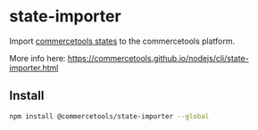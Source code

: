 # state-importer

Import [commercetools states](https://docs.commercetools.com/http-api-projects-states.html#state) to the commercetools platform.

More info here: https://commercetools.github.io/nodejs/cli/state-importer.html

## Install

```bash
npm install @commercetools/state-importer --global
```
